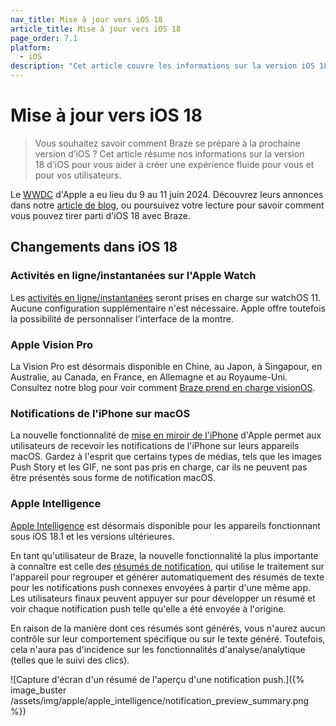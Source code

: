 ```yaml
---
nav_title: Mise à jour vers iOS 18
article_title: Mise à jour vers iOS 18
page_order: 7.1
platform: 
  - iOS
description: "Cet article couvre les informations sur la version iOS 18 pour vous aider à mettre à jour votre SDK de façon fluide."
---
```


# Mise à jour vers iOS 18

> Vous souhaitez savoir comment Braze se prépare à la prochaine version d’iOS ? Cet article résume nos informations sur la version 18 d'iOS pour vous aider à créer une expérience fluide pour vous et pour vos utilisateurs.

Le [WWDC](https://developer.apple.com/wwdc24/) d'Apple a eu lieu du 9 au 11 juin 2024. Découvrez leurs annonces dans notre [article de blog](https://www.braze.com/resources/articles/wwdc-announcements-bring-apple-intelligence-rcs-and-more-to-ios-18), ou poursuivez votre lecture pour savoir comment vous pouvez tirer parti d'iOS 18 avec Braze.

## Changements dans iOS 18

### Activités en ligne/instantanées sur l'Apple Watch

Les [activités en ligne/instantanées](https://www.braze.com/docs/developer_guide/push_notifications/live_notifications/?sdktab=swift) seront prises en charge sur watchOS 11. Aucune configuration supplémentaire n'est nécessaire. Apple offre toutefois la possibilité de personnaliser l'interface de la montre.

### Apple Vision Pro

La Vision Pro est désormais disponible en Chine, au Japon, à Singapour, en Australie, au Canada, en France, en Allemagne et au Royaume-Uni. Consultez notre blog pour voir comment [Braze prend en charge visionOS](https://www.braze.com/resources/articles/building-braze-a-new-era-of-customer-engagement-braze-announces-visionos-support).

### Notifications de l'iPhone sur macOS

La nouvelle fonctionnalité de [mise en miroir de l'iPhone](https://www.apple.com/newsroom/2024/06/macos-sequoia-takes-productivity-and-intelligence-on-mac-to-new-heights/) d'Apple permet aux utilisateurs de recevoir les notifications de l'iPhone sur leurs appareils macOS. Gardez à l'esprit que certains types de médias, tels que les images Push Story et les GIF, ne sont pas pris en charge, car ils ne peuvent pas être présentés sous forme de notification macOS.

### Apple Intelligence

[Apple Intelligence](https://developer.apple.com/documentation/Updates/Apple-Intelligence) est désormais disponible pour les appareils fonctionnant sous iOS 18.1 et les versions ultérieures.

En tant qu'utilisateur de Braze, la nouvelle fonctionnalité la plus importante à connaître est celle des [résumés de notification](https://support.apple.com/en-us/108781), qui utilise le traitement sur l'appareil pour regrouper et générer automatiquement des résumés de texte pour les notifications push connexes envoyées à partir d'une même app. Les utilisateurs finaux peuvent appuyer sur pour développer un résumé et voir chaque notification push telle qu'elle a été envoyée à l'origine.

En raison de la manière dont ces résumés sont générés, vous n'aurez aucun contrôle sur leur comportement spécifique ou sur le texte généré. Toutefois, cela n'aura pas d'incidence sur les fonctionnalités d'analyse/analytique (telles que le suivi des clics).

![Capture d'écran d'un résumé de l'aperçu d'une notification push.]({% image_buster /assets/img/apple/apple_intelligence/notification_preview_summary.png %})

